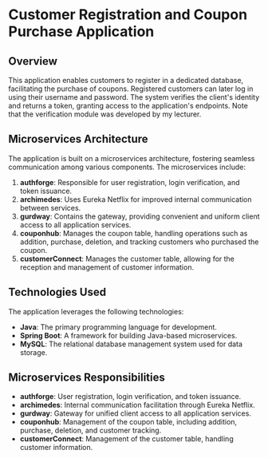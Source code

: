# Customer Registration and Coupon Purchase Application

## Overview

This application enables customers to register in a dedicated database, facilitating the purchase of coupons. Registered customers can later log in using their username and password. The system verifies the client's identity and returns a token, granting access to the application's endpoints. Note that the verification module was developed by my lecturer.

## Microservices Architecture

The application is built on a microservices architecture, fostering seamless communication among various components. The microservices include:

1. **authforge**: Responsible for user registration, login verification, and token issuance.
2. **archimedes**: Uses Eureka Netflix for improved internal communication between services.
3. **gurdway**: Contains the gateway, providing convenient and uniform client access to all application services.
4. **couponhub**: Manages the coupon table, handling operations such as addition, purchase, deletion, and tracking customers who purchased the coupon.
5. **customerConnect**: Manages the customer table, allowing for the reception and management of customer information.

## Technologies Used

The application leverages the following technologies:

- **Java**: The primary programming language for development.
- **Spring Boot**: A framework for building Java-based microservices.
- **MySQL**: The relational database management system used for data storage.

## Microservices Responsibilities

- **authforge**: User registration, login verification, and token issuance.
- **archimedes**: Internal communication facilitation through Eureka Netflix.
- **gurdway**: Gateway for unified client access to all application services.
- **couponhub**: Management of the coupon table, including addition, purchase, deletion, and customer tracking.
- **customerConnect**: Management of the customer table, handling customer information.

